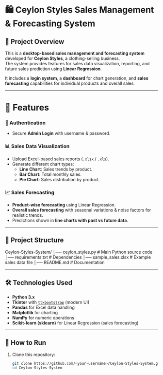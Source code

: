 # 🛍️ Ceylon Styles Sales Management & Forecasting System

## 📌 Project Overview
This is a **desktop-based sales management and forecasting system** developed for **Ceylon Styles**, a clothing-selling business.  
The system provides features for sales data visualization, reporting, and future sales prediction using **Linear Regression**.  

It includes a **login system**, a **dashboard** for chart generation, and **sales forecasting** capabilities for individual products and overall sales.

---

# 🎯 Features
### 🔑 Authentication
- Secure **Admin Login** with username & password.

### 📊 Sales Data Visualization
- Upload Excel-based sales reports (`.xlsx` / `.xls`).  
- Generate different chart types:
  - **Line Chart**: Sales trends by product.  
  - **Bar Chart**: Total monthly sales.  
  - **Pie Chart**: Sales distribution by product.  

### 📈 Sales Forecasting
- **Product-wise forecasting** using Linear Regression.  
- **Overall sales forecasting** with seasonal variations & noise factors for realistic trends.  
- Predictions shown in **line charts with past vs future data**.

---

## 📂 Project Structure
Ceylon-Styles-System/
│── ceylon_styles.py # Main Python source code
│── requirements.txt # Dependencies
│── sample_sales.xlsx # Example sales data file
│── README.md # Documentation


---

## 🛠️ Technologies Used
- **Python 3.x**  
- **Tkinter** with [`ttkbootstrap`](https://github.com/israel-dryer/ttkbootstrap) (modern UI)  
- **Pandas** for Excel data handling  
- **Matplotlib** for charting  
- **NumPy** for numeric operations  
- **Scikit-learn (sklearn)** for Linear Regression (sales forecasting)  

---

## 🚀 How to Run
1. Clone this repository:
   ```bash
   git clone https://github.com/<your-username>/Ceylon-Styles-System.git
   cd Ceylon-Styles-System
